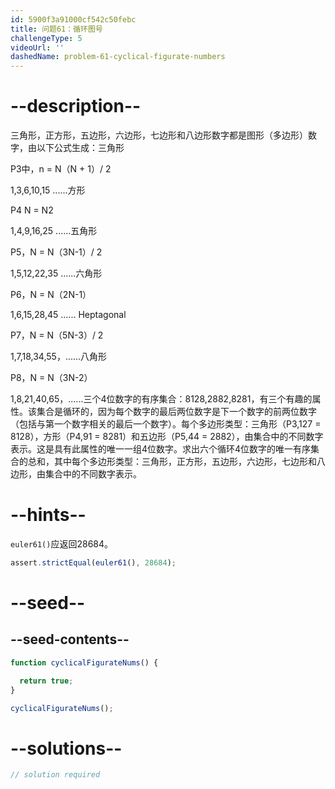 ```yaml
---
id: 5900f3a91000cf542c50febc
title: 问题61：循环图号
challengeType: 5
videoUrl: ''
dashedName: problem-61-cyclical-figurate-numbers
---
```


# --description--

三角形，正方形，五边形，六边形，七边形和八边形数字都是图形（多边形）数字，由以下公式生成：三角形

P3中，n = N（N + 1）/ 2

1,3,6,10,15 ......方形

P4 N = N2

1,4,9,16,25 ......五角形

P5，N = N（3N-1）/ 2

1,5,12,22,35 ......六角形

P6，N = N（2N-1）

1,6,15,28,45 ...... Heptagonal

P7，N = N（5N-3）/ 2

1,7,18,34,55，......八角形

P8，N = N（3N-2）

1,8,21,40,65，......三个4位数字的有序集合：8128,2882,8281，有三个有趣的属性。该集合是循环的，因为每个数字的最后两位数字是下一个数字的前两位数字（包括与第一个数字相关的最后一个数字）。每个多边形类型：三角形（P3,127 = 8128），方形（P4,91 = 8281）和五边形（P5,44 = 2882），由集合中的不同数字表示。这是具有此属性的唯一一组4位数字。求出六个循环4位数字的唯一有序集合的总和，其中每个多边形类型：三角形，正方形，五边形，六边形，七边形和八边形，由集合中的不同数字表示。

# --hints--

`euler61()`应返回28684。

```js
assert.strictEqual(euler61(), 28684);
```

# --seed--

## --seed-contents--

```js
function cyclicalFigurateNums() {

  return true;
}

cyclicalFigurateNums();
```

# --solutions--

```js
// solution required
```
